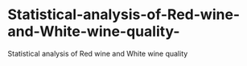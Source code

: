 # Statistical-analysis-of-Red-wine-and-White-wine-quality-
Statistical analysis of Red wine and White wine quality 
